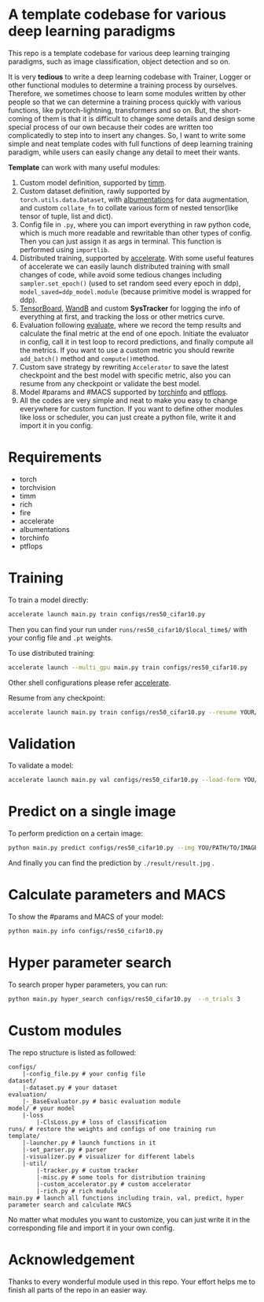 # A template codebase for various deep learning paradigms

This repo is a template codebase for various deep learning trainging paradigms, such as image classification, object
detection and so on. 

It is very **tedious** to write a deep learning codebase with Trainer, Logger or other functional modules to determine a training process by ourselves. Therefore,  we sometimes choose to learn some modules written by other people so that we can determine a training process quickly with various functions, like pytorch-lightning, transformers and so on. But, the short-coming of them is that it is difficult to change some details and design some special process of our own because their codes are written too complicatedly to step into to insert any changes. So, I want to write some simple and neat template codes with full functions of deep learning training paradigm, while users can easily change any detail to meet their wants.

**Template** can work with many useful modules:

1. Custom model definition, supported by [timm](https://github.com/huggingface/pytorch-image-models).
2. Custom dataset definition, rawly supported by `torch.utils.data.Dataset`, with [albumentations](https://albumentations.ai/docs/) for data augmentation, and custom `collate_fn` to collate various form of nested tensor(like tensor of tuple, list and dict).
3. Config file in `.py`, where you can import everything in raw python code, which is much more readable and rewritable than other types of config. Then you can just assign it as args in terminal.  This function is performed using `importlib`.
4. Distributed training, supported by [accelerate](https://huggingface.co/docs/accelerate/index). With some useful features of accelerate we can easily launch distributed training with small changes of code, while avoid some tedious changes including `sampler.set_epoch()` (used to set random seed every epoch in ddp), `model_saved=ddp_model.module` (because primitive model is wrapped for ddp).
5. [TensorBoard](https://www.tensorflow.org/tensorboard), [WandB](https://wandb.ai/site) and custom **SysTracker** for logging the info of everything at first, and tracking the loss or other metrics curve.
6. Evaluation following [evaluate](https://huggingface.co/docs/evaluate/index), where we record the temp results and calculate the final metric at the end of one epoch. Initiate the evaluator in config, call it in test loop to record predictions, and finally compute all the metrics. If you want to use a custom metric you should rewrite `add_batch()` method and `compute()`method.
7. Custom save strategy by rewriting `Accelerator` to save the latest checkpoint and the best model with specific metric, also you can resume from any checkpoint or validate the best model.
8. Model #params and #MACS supported by [torchinfo](https://github.com/TylerYep/torchinfo) and [ptflops](https://github.com/LukasHedegaard/ptflops).
9. All the codes are very simple and neat to make you easy to change everywhere for custom function. If you want to define other modules like loss or scheduler, you can just create a python file, write it and import it in you config.

# Requirements

- torch
- torchvision
- timm
- rich
- fire
- accelerate
- albumentations
- torchinfo
- ptflops

# Training

To train a model directly:

```sh
accelerate launch main.py train configs/res50_cifar10.py
```

Then you can find your run under `runs/res50_cifar10/$local_time$/` with your config file and `.pt` weights.

To use distributed training:

```sh
accelerate launch --multi_gpu main.py train configs/res50_cifar10.py
```

Other shell configurations please refer [accelerate](https://huggingface.co/docs/accelerate/index).

Resume from any checkpoint:
```sh
accelerate launch main.py train configs/res50_cifar10.py --resume YOUR/CHECKPOINT/FOLDER/PATH
```

# Validation
To validate a model:
```sh
accelerate launch main.py val configs/res50_cifar10.py --load-form YOU/PATH/TO/WEIGHTS.pt
```
# Predict on a single image

To perform prediction on a certain image:

```sh
python main.py predict configs/res50_cifar10.py --img YOU/PATH/TO/IMAGE.jpg --load-form YOU/PATH/TO/WEIGHTS.pt
```

And finally you can find the prediction by `./result/result.jpg` .

# Calculate parameters and MACS

To show the #params and MACS of your model:

```sh
python main.py info configs/res50_cifar10.py
```



# Hyper parameter search

To search proper hyper parameters, you can run:

```sh
python main.py hyper_search configs/res50_cifar10.py  --n_trials 3
```



# Custom modules

The repo structure is listed as followed:

```
configs/
	|-config_file.py # your config file
dataset/
	|-dataset.py # your dataset 
evaluation/
	|-_BaseEvaluator.py # basic evaluation module
model/ # your model
	|-loss
	    |-ClsLoss.py # loss of classification
runs/ # restore the weights and configs of one training run
template/
	|-launcher.py # launch functions in it
	|-set_parser.py # parser
	|-visualizer.py # visualizer for different labels
	|-util/
	    |-tracker.py # custom tracker
	    |-misc.py # some tools for distribution training
	    |-custom_accelerator.py # custom accelerator
	    |-rich.py # rich mudule
main.py # launch all functions including train, val, predict, hyper parameter search and calculate MACS
```

No matter what modules you want to customize, you can just write it in the corresponding file and import it in your own config.


# Acknowledgement
Thanks to every wonderful module used in this repo. Your effort helps me to finish all parts of the repo in an easier way.